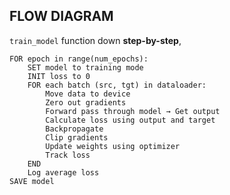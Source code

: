 
##  FLOW DIAGRAM
 `train_model` function down **step-by-step**, 

```
FOR epoch in range(num_epochs):
    SET model to training mode
    INIT loss to 0
    FOR each batch (src, tgt) in dataloader:
        Move data to device
        Zero out gradients
        Forward pass through model → Get output
        Calculate loss using output and target
        Backpropagate
        Clip gradients
        Update weights using optimizer
        Track loss
    END
    Log average loss
SAVE model
```

